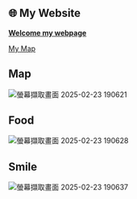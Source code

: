 ## 🌐 My Website
[**Welcome my webpage**](https://bella0627.github.io/)

<a href="https://bella0627.github.io/second-page/" target="_blank">My Map</a>


## Map
![螢幕擷取畫面 2025-02-23 190621](https://github.com/user-attachments/assets/6d2e3c0b-fac7-40ce-b7f1-3e0aae03a566)


## Food
![螢幕擷取畫面 2025-02-23 190628](https://github.com/user-attachments/assets/586b9242-bed9-4611-8cb8-b0d07ca3138c)


## Smile
![螢幕擷取畫面 2025-02-23 190637](https://github.com/user-attachments/assets/f5e240a2-5789-43d8-ad20-60009160ceb6)
